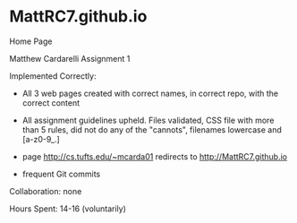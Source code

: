 # MattRC7.github.io
Home Page

Matthew Cardarelli
Assignment 1

Implemented Correctly:
- All 3 web pages created with correct names, in correct repo, with the correct
  content

- All assignment guidelines upheld. Files validated, CSS file with more than 
  5 rules, did not do any of the "cannots", filenames lowercase and
  [a-z0-9_.]

- page http://cs.tufts.edu/~mcarda01 redirects to http://MattRC7.github.io

- frequent Git commits

Collaboration:
	none

Hours Spent:
      14-16 (voluntarily)